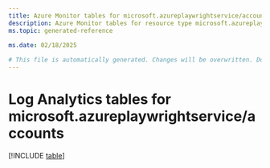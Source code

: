 ```yaml
---
title: Azure Monitor tables for microsoft.azureplaywrightservice/accounts
description: Azure Monitor tables for resource type microsoft.azureplaywrightservice/accounts
ms.topic: generated-reference
   
ms.date: 02/18/2025

# This file is automatically generated. Changes will be overwritten. Do not change this file directly.
---
```


# Log Analytics tables for microsoft.azureplaywrightservice/accounts  

[!INCLUDE [table](~/reusable-content/ce-skilling/azure/includes/azure-monitor/reference/tables/microsoft-azureplaywrightservice_accounts-include.md)]


